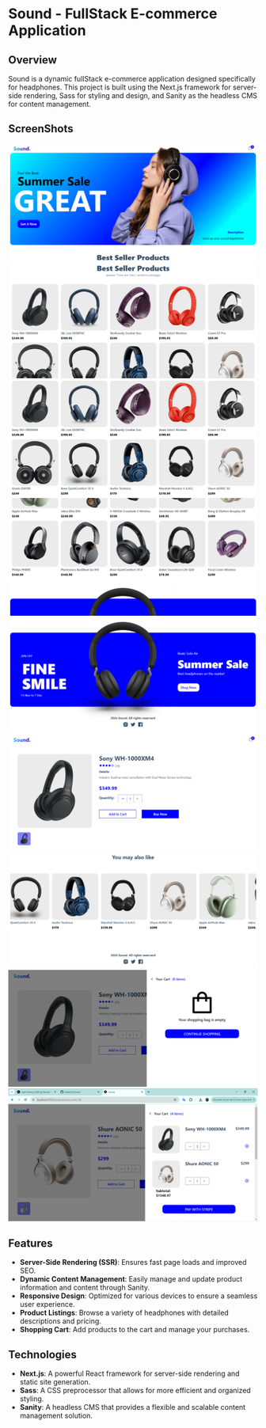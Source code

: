 # Sound - FullStack E-commerce Application

## Overview

Sound is a dynamic fullStack e-commerce application designed specifically for headphones. This project is built using the Next.js framework for server-side rendering, Sass for styling and design, and Sanity as the headless CMS for content management.

## ScreenShots

![HeroBanner](screenshots/Screenshot1.png)
![products1](screenshots/Screenshot2.png)
![products2](screenshots/Screenshot3.png)
![products3](screenshots/Screenshot4.png)
![FooterBanner](screenshots/Screenshot5.png)
![productDetails](screenshots/Screenshot6.png)
![youMayLike](screenshots/Screenshot7.png)
![EmptyCart](screenshots/Screenshot8.png)
![FilledCart](screenshots/Screenshot9.png)

## Features

- **Server-Side Rendering (SSR)**: Ensures fast page loads and improved SEO.
- **Dynamic Content Management**: Easily manage and update product information and content through Sanity.
- **Responsive Design**: Optimized for various devices to ensure a seamless user experience.
- **Product Listings**: Browse a variety of headphones with detailed descriptions and pricing.
- **Shopping Cart**: Add products to the cart and manage your purchases.

## Technologies

- **Next.js**: A powerful React framework for server-side rendering and static site generation.
- **Sass**: A CSS preprocessor that allows for more efficient and organized styling.
- **Sanity**: A headless CMS that provides a flexible and scalable content management solution.
